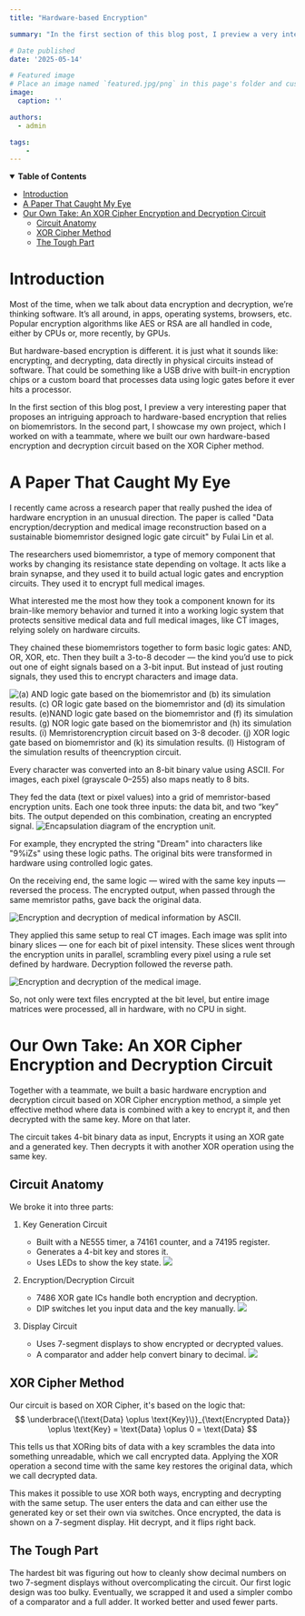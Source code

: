 ```yaml
---
title: "Hardware-based Encryption"

summary: "In the first section of this blog post, I preview a very interesting paper that proposes an intriguing approach to hardware-based encryption that relies on biomemristors. In the second part, I showcase my own project, which I worked on with a teammate, where we built our own hardware-based encryption and decryption circuit based on the XOR Cipher method."

# Date published
date: '2025-05-14'

# Featured image
# Place an image named `featured.jpg/png` in this page's folder and customize its options here.
image:
  caption: ''

authors:
  - admin

tags:
    -
---
```


<details open>
  <summary><b>Table of Contents</b></summary>

- [Introduction](#introduction)
- [A Paper That Caught My Eye](#a-paper-that-caught-my-eye)
- [Our Own Take: An XOR Cipher Encryption and Decryption Circuit](#our-own-take-an-xor-cipher-encryption-and-decryption-circuit)
  - [Circuit Anatomy](#circuit-anatomy)
  - [XOR Cipher Method](#xor-cipher-method)
  - [The Tough Part](#the-tough-part)


</details>

# Introduction

Most of the time, when we talk about data encryption and decryption, we’re thinking software. It’s all around, in apps, operating systems, browsers, etc. Popular encryption algorithms like AES or RSA are all handled in code, either by CPUs or, more recently, by GPUs.

But hardware-based encryption is different. it is just what it sounds like: encrypting, and decrypting, data directly in physical circuits instead of software. That could be something like a USB drive with built-in encryption chips or a custom board that processes data using logic gates before it ever hits a processor.

In the first section of this blog post, I preview a very interesting paper that proposes an intriguing approach to hardware-based encryption that relies on biomemristors. In the second part, I showcase my own project, which I worked on with a teammate, where we built our own hardware-based encryption and decryption circuit based on the XOR Cipher method.

# A Paper That Caught My Eye

I recently came across a research paper that really pushed the idea of hardware encryption in an unusual direction. The paper is called "Data encryption/decryption and medical image reconstruction based on a sustainable biomemristor designed logic gate circuit" by Fulai Lin et al.

The researchers used biomemristor, a type of memory component that works by changing its resistance state depending on voltage. It acts like a brain synapse, and they used it to build actual logic gates and encryption circuits. They used it to encrypt full medical images.

What interested me the most how they took a component known for its brain-like memory behavior and turned it into a working logic system that protects sensitive medical data and full medical images, like CT images, relying solely on hardware circuits.

They chained these biomemristors together to form basic logic gates: AND, OR, XOR, etc. Then they built a 3-to-8 decoder — the kind you’d use to pick out one of eight signals based on a 3-bit input. But instead of just routing signals, they used this to encrypt characters and image data.

![](images/mem.png "(a) AND logic gate based on the biomemristor and (b) its simulation results. (c) OR logic gate based on the biomemristor and (d) its simulation results. (e)NAND logic gate based on the biomemristor and (f) its simulation results. (g) NOR logic gate based on the biomemristor and (h) its simulation results. (i) Memristorencryption circuit based on 3-8 decoder. (j) XOR logic gate based on biomemristor and (k) its simulation results. (l) Histogram of the simulation results of theencryption circuit.")

Every character was converted into an 8-bit binary value using ASCII. For images, each pixel (grayscale 0–255) also maps neatly to 8 bits.

They fed the data (text or pixel values) into a grid of memristor-based encryption units. Each one took three inputs: the data bit, and two “key” bits. The output depended on this combination, creating an encrypted signal.
![](images/encapsulation.png "Encapsulation diagram of the encryption unit.")

For example, they encrypted the string "Dream" into characters like "9%iZs" using these logic paths. The original bits were transformed in hardware using controlled logic gates.

On the receiving end, the same logic — wired with the same key inputs — reversed the process. The encrypted output, when passed through the same memristor paths, gave back the original data.

![](images/dream.png "Encryption and decryption of medical information by ASCII.")

They applied this same setup to real CT images. Each image was split into binary slices — one for each bit of pixel intensity. These slices went through the encryption units in parallel, scrambling every pixel using a rule set defined by hardware. Decryption followed the reverse path.

![](images/med_image.png "Encryption and decryption of the medical image.")

So, not only were text files encrypted at the bit level, but entire image matrices were processed, all in hardware, with no CPU in sight.

# Our Own Take: An XOR Cipher Encryption and Decryption Circuit

Together with a teammate, we built a basic hardware encryption and decryption circuit based on XOR Cipher encryption method, a simple yet effective method where data is combined with a key to encrypt it, and then decrypted with the same key. More on that later.

The circuit takes 4-bit binary data as input, Encrypts it using an XOR gate and a generated key. Then decrypts it with another XOR operation using the same key.

## Circuit Anatomy

We broke it into three parts:
1. Key Generation Circuit
    - Built with a NE555 timer, a 74161 counter, and a 74195 register.
    - Generates a 4-bit key and stores it.
    - Uses LEDs to show the key state.
    ![](images/key_generation.png)

2. Encryption/Decryption Circuit
    - 7486 XOR gate ICs handle both encryption and decryption.
    - DIP switches let you input data and the key manually.
    ![](images/encrypt.png)

3. Display Circuit
    - Uses 7-segment displays to show encrypted or decrypted values.
    - A comparator and adder help convert binary to decimal.
    ![](images/display.png)

## XOR Cipher Method
Our circuit is based on XOR Cipher, it's based on the logic that:
$$
\underbrace{\(\text{Data} \oplus \text{Key}\)}_{\text{Encrypted Data}} \oplus \text{Key} = \text{Data} \oplus 0 = \text{Data}
$$

This tells us that XORing bits of data with a key scrambles the data into something unreadable, which we call encrypted data. Applying the XOR operation a second time with the same key restores the original data, which we call decrypted data.

This makes it possible to use XOR both ways, encrypting and decrypting with the same setup. The user enters the data and can either use the generated key or set their own via switches. Once encrypted, the data is shown on a 7-segment display. Hit decrypt, and it flips right back.

## The Tough Part

The hardest bit was figuring out how to cleanly show decimal numbers on two 7-segment displays without overcomplicating the circuit. Our first logic design was too bulky. Eventually, we scrapped it and used a simpler combo of a comparator and a full adder. It worked better and used fewer parts.